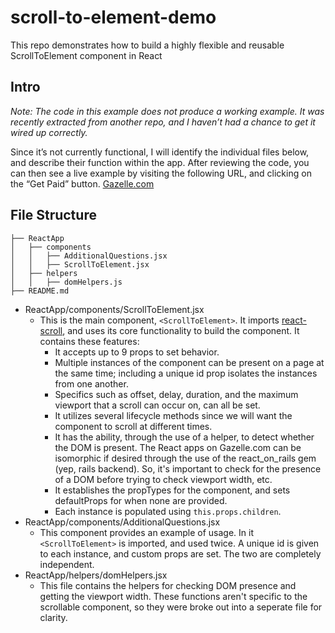 # scroll-to-element-demo
This repo demonstrates how to build a highly flexible and reusable ScrollToElement component in React

## Intro
*Note: The code in this example does not produce a working example. It was recently extracted from another repo, and I haven’t had a chance to get it wired up correctly.*

Since it’s not currently functional, I will identify the individual files below, and describe their function within the app. After reviewing the code, you can then see a live example by visiting the following URL, and clicking on the “Get Paid” button. [Gazelle.com](https://www.gazelle.com/sell/macbook/macbook-air/11/1-3-ghz/mid-2013/macbook-air-61-core-i5-13-ghz-11-mid-2013/495902-gpid)

## File Structure
```
├── ReactApp
│   ├── components
│   │   ├── AdditionalQuestions.jsx
│   │   ├── ScrollToElement.jsx
│   ├── helpers
│   │   ├── domHelpers.js
├── README.md
```

* ReactApp/components/ScrollToElement.jsx
  * This is the main component, `<ScrollToElement>`. It imports [react-scroll](https://github.com/fisshy/react-scroll), and uses its core functionality to build the component. It contains these features:
    * It accepts up to 9 props to set behavior.
    * Multiple instances of the component can be present on a page at the same time; including a unique id prop isolates the instances from one another.
    * Specifics such as offset, delay, duration, and the maximum viewport that a scroll can occur on, can all be set.
    * It utilizes several lifecycle methods since we will want the component to scroll at different times.
    * It has the ability, through the use of a helper, to detect whether the DOM is present. The React apps on Gazelle.com can be isomorphic if desired through the use of the react_on_rails gem (yep, rails backend). So, it's important to check for the presence of a DOM before trying to check viewport width, etc.
    * It establishes the propTypes for the component, and sets defaultProps for when none are provided.
    * Each instance is populated using `this.props.children`.
* ReactApp/components/AdditionalQuestions.jsx
  * This component provides an example of usage. In it `<ScrollToElement>` is imported, and used twice. A unique id is given to each instance, and custom props are set. The two are completely independent.
* ReactApp/helpers/domHelpers.jsx
  * This file contains the helpers for checking DOM presence and getting the viewport width. These functions aren't specific to the scrollable component, so they were broke out into a seperate file for clarity.
